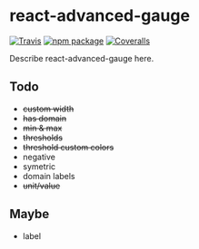 # react-advanced-gauge

[![Travis][build-badge]][build]
[![npm package][npm-badge]][npm]
[![Coveralls][coveralls-badge]][coveralls]

Describe react-advanced-gauge here.

[build-badge]: https://img.shields.io/travis/user/repo/master.png?style=flat-square
[build]: https://travis-ci.org/user/repo

[npm-badge]: https://img.shields.io/npm/v/npm-package.png?style=flat-square
[npm]: https://www.npmjs.org/package/npm-package

[coveralls-badge]: https://img.shields.io/coveralls/user/repo/master.png?style=flat-square
[coveralls]: https://coveralls.io/github/user/repo

## Todo

* ~~custom width~~
* ~~has domain~~
* ~~min & max~~
* ~~thresholds~~
* ~~threshold custom colors~~
* negative
* symetric
* domain labels
* ~~unit/value~~

## Maybe
* label